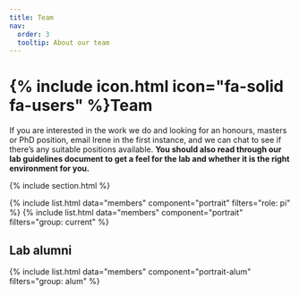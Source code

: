 ```yaml
---
title: Team
nav:
  order: 3
  tooltip: About our team
---
```


# {% include icon.html icon="fa-solid fa-users" %}Team

If you are interested in the work we do and looking for an honours, masters or PhD position, email Irene in the first instance, and we can chat to see if there’s any suitable positions available. **You should also read through our lab guidelines document to get a feel for the lab and whether it is the right environment for you.**

{% include section.html %}

{% include list.html data="members" component="portrait" filters="role: pi" %}
{% include list.html data="members" component="portrait" filters="group: current" %}

## Lab alumni

{% include list.html data="members" component="portrait-alum" filters="group: alum" %}
